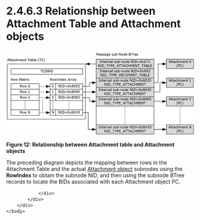 <html dir="LTR" xmlns:mshelp="http://msdn.microsoft.com/mshelp" xmlns:ddue="http://ddue.schemas.microsoft.com/authoring/2003/5" xmlns:xlink="http://www.w3.org/1999/xlink" xmlns:tool="http://www.microsoft.com/tooltip">
    <head>
        <meta http-equiv="Content-Type" content="text/html; CHARSET=utf-8"></meta>
        <meta name="save" content="history"></meta>
        <title>2.4.6.3 Relationship between Attachment Table and Attachment objects</title>
        <xml>
            <mshelp:toctitle title="2.4.6.3 Relationship between Attachment Table and Attachment objects"></mshelp:toctitle>
            <mshelp:rltitle title="[MS-PST]: Relationship between Attachment Table and Attachment objects"></mshelp:rltitle>
            <mshelp:keyword index="A" term="f3fcc68c-53ee-4c2a-82d7-113e44f1fb3f"></mshelp:keyword>
            <mshelp:attr name="DCSext.ContentType" value="open specification"></mshelp:attr>
            <mshelp:attr name="AssetID" value="f3fcc68c-53ee-4c2a-82d7-113e44f1fb3f"></mshelp:attr>
            <mshelp:attr name="TopicType" value="kbRef"></mshelp:attr>
            <mshelp:attr name="DCSext.Title" value="[MS-PST]: Relationship between Attachment Table and Attachment objects" />
        </xml>
    </head>
    <body>
        <div id="header">
            <h1 class="heading">2.4.6.3 Relationship between Attachment Table and Attachment objects</h1>
        </div>
        <div id="mainSection">
            <div id="mainBody">
                <div id="allHistory" class="saveHistory"></div>
                <div id="sectionSection0" class="section" name="collapseableSection">
                    

<p><img id="MS-PST_pict92b80426-116a-45c3-811b-59f9411d618c.png" src="MS-PST_files/image012.png" alt="Relationship between Attachment table and Attachment objects" title="Relationship between Attachment table and Attachment objects"></p>

<p><b>Figure 12: Relationship between Attachment table and
Attachment objects</b></p>

<p>The preceding diagram depicts the mapping between rows in
the Attachment Table and the actual <a href="08220cc9-69b1-4072-a2e7-2a0ff201d505.htm#gt_6ab4cacc-0e1a-4843-b9e5-4f1fee5a695a">Attachment object</a> subnodes
using the <b>RowIndex</b> to obtain the subnode NID, and then using the subnode
BTree records to locate the BIDs associated with each Attachment object PC.</p>


                </div>
            </div>
        </div>
    </body>
</html>